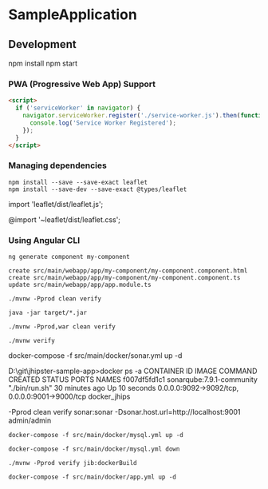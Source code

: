 # SampleApplication
## Development

npm install
npm start

### PWA (Progressive Web App)  Support

```html
<script>
  if ('serviceWorker' in navigator) {
    navigator.serviceWorker.register('./service-worker.js').then(function() {
      console.log('Service Worker Registered');
    });
  }
</script>
```

### Managing dependencies

    npm install --save --save-exact leaflet
    npm install --save-dev --save-exact @types/leaflet

   import 'leaflet/dist/leaflet.js';

  @import '~leaflet/dist/leaflet.css';

### Using Angular CLI

    ng generate component my-component

    create src/main/webapp/app/my-component/my-component.component.html
    create src/main/webapp/app/my-component/my-component.component.ts
    update src/main/webapp/app/app.module.ts

    ./mvnw -Pprod clean verify

    java -jar target/*.jar

    ./mvnw -Pprod,war clean verify

    ./mvnw verify

docker-compose -f src/main/docker/sonar.yml up -d

D:\git\jhipster-sample-app>docker ps -a
CONTAINER ID        IMAGE                            COMMAND                  CREATED             STATUS                    PORTS                                            NAMES
f007df5fd1c1        sonarqube:7.9.1-community        "./bin/run.sh"           30 minutes ago      Up 10 seconds             0.0.0.0:9092->9092/tcp, 0.0.0.0:9001->9000/tcp   docker_jhips

-Pprod clean verify sonar:sonar -Dsonar.host.url=http://localhost:9001
 admin/admin

    docker-compose -f src/main/docker/mysql.yml up -d

    docker-compose -f src/main/docker/mysql.yml down

    ./mvnw -Pprod verify jib:dockerBuild

    docker-compose -f src/main/docker/app.yml up -d


